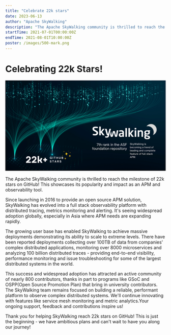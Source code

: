 ```yaml
---
title: "Celebrate 22k stars"
date: 2023-06-13
author: "Apache SkyWalking"
description: "The Apache SkyWalking community is thrilled to reach the milestone of 22k stars on GitHub!"
startTime: 2021-07-01T00:00:00Z
endTime: 2021-08-01T10:00:00Z
poster: /images/500-mark.png
---
```


# Celebrating 22k Stars!

![Stars](./skywalking-22k.png)

The Apache SkyWalking community is thrilled to reach the milestone of 22k stars on GitHub! This showcases its popularity and impact as an APM and observability tool.

Since launching in 2016 to provide an open source APM solution, SkyWalking has evolved into a full stack observability platform with distributed tracing, metrics monitoring and alerting. It's seeing widespread adoption globally, especially in Asia where APM needs are expanding rapidly.

The growing user base has enabled SkyWalking to achieve massive deployments demonstrating its ability to scale to extreme levels. There have been reported deployments collecting over 100TB of data from companies' complex distributed applications, monitoring over 8000 microservices and analyzing 100 billion distributed traces - providing end-to-end visibility, performance monitoring and issue troubleshooting for some of the largest distributed systems in the world.

This success and widespread adoption has attracted an active community of nearly 800 contributors, thanks in part to programs like GSoC and OSPP(Open Source Promotion Plan) that bring in university contributors. The SkyWalking team remains focused on building a reliable, performant platform to observe complex distributed systems. We'll continue innovating with features like service mesh monitoring and metric analytics.Your ongoing support, feedback and contributions inspire us!

Thank you for helping SkyWalking reach 22k stars on GitHub! This is just the beginning - we have ambitious plans and can't wait to have you along our journey!

